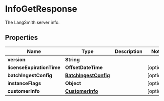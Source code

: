 

# InfoGetResponse

The LangSmith server info.

## Properties

| Name | Type | Description | Notes |
|------------ | ------------- | ------------- | -------------|
|**version** | **String** |  |  |
|**licenseExpirationTime** | **OffsetDateTime** |  |  [optional] |
|**batchIngestConfig** | [**BatchIngestConfig**](BatchIngestConfig.md) |  |  [optional] |
|**instanceFlags** | **Object** |  |  [optional] |
|**customerInfo** | [**CustomerInfo**](CustomerInfo.md) |  |  [optional] |



